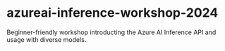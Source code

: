 # azureai-inference-workshop-2024
Beginner-friendly workshop introducting the Azure AI Inference API and usage with diverse models.
